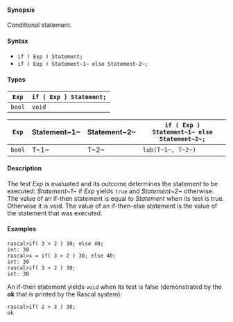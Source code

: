 #### Synopsis

Conditional statement.

#### Syntax

* `if ( Exp ) Statement;`
* `if ( Exp ) Statement~1~ else Statement~2~;`

#### Types

| `Exp` | `if ( Exp ) Statement;` |
| --- | --- |
| `bool`  |  `void`                     |


| `Exp` | Statement~1~ | Statement~2~ | `if ( Exp ) Statement~1~ else Statement~2~;` |
| --- | --- | --- | --- |
| `bool`  |  T~1~        | T~2~         | `lub(T~1~, T~2~)` |



#### Description

The test _Exp_ is evaluated and its outcome determines the statement to be executed: 
_Statement~1~_ if _Exp_ yields `true` and _Statement~2~_ otherwise. 
The value of an if-then statement is equal to _Statement_ when its test is true. Otherwise it is void.
The value of an if-then-else statement is the value of the statement that was executed.

#### Examples


```rascal-shell 
rascal>if( 3 > 2 ) 30; else 40;
int: 30
rascal>x = if( 3 > 2 ) 30; else 40;
int: 30
rascal>if( 3 > 2 ) 30;
int: 30
```
An if-then statement yields `void`  when its test is false
(demonstrated by the __ok__ that is printed by the Rascal system):

```rascal-shell -continue
rascal>if( 2 > 3 ) 30;
ok
```

